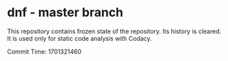 # dnf - master branch

This repository contains frozen state of the repository.
Its history is cleared. It is used only for static code
analysis with Codacy.

Commit Time: 1701321460